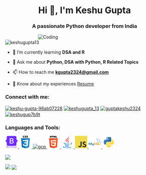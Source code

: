<h1 align="center">Hi 👋, I'm Keshu Gupta</h1>
<h3 align="center">A passionate Python developer from India</h3>

<img align="right" alt="Coding" width="400" src="https://www.google.com/url?sa=i&url=https%3A%2F%2Fgithub.com%2FAnmol-Baranwal%2FCool-GIFs-For-GitHub&psig=AOvVaw1mbL-YuYPyzAkCRjrdJaP1&ust=1712519003372000&source=images&cd=vfe&opi=89978449&ved=0CBEQjRxqFwoTCKjUk9KsroUDFQAAAAAdAAAAABAo">
<p align="left"> <img src="https://komarev.com/ghpvc/?username=keshugupta13&label=Profile%20views&color=0e75b6&style=flat" alt="keshugupta13" /> </p>

- 🌱 I’m currently learning **DSA and R**

- 💬 Ask me about **Python, DSA with Python, R Related Topics**

- 📫 How to reach me **kgupta2324@gmail.com**

- 📄 Know about my experiences [Resume](https://drive.google.com/file/d/1UPDRQHOmlZSrWraA_x1DwAh36vezUDd3/view?usp=sharing)

<h3 align="left">Connect with me:</h3>
<p align="left">
<a href="https://linkedin.com/in/keshu-gupta-96ab07228" target="blank"><img align="center" src="https://raw.githubusercontent.com/rahuldkjain/github-profile-readme-generator/master/src/images/icons/Social/linked-in-alt.svg" alt="keshu-gupta-96ab07228" height="30" width="40" /></a>
<a href="https://instagram.com/keshugupta_13" target="blank"><img align="center" src="https://raw.githubusercontent.com/rahuldkjain/github-profile-readme-generator/master/src/images/icons/Social/instagram.svg" alt="keshugupta_13" height="30" width="40" /></a>
<a href="https://www.leetcode.com/guptakeshu2324" target="blank"><img align="center" src="https://raw.githubusercontent.com/rahuldkjain/github-profile-readme-generator/master/src/images/icons/Social/leet-code.svg" alt="guptakeshu2324" height="30" width="40" /></a>
<a href="https://auth.geeksforgeeks.org/user/keshugup7b9t" target="blank"><img align="center" src="https://raw.githubusercontent.com/rahuldkjain/github-profile-readme-generator/master/src/images/icons/Social/geeks-for-geeks.svg" alt="keshugup7b9t" height="30" width="40" /></a>
</p>

<h3 align="left">Languages and Tools:</h3>
<p align="left"> <a href="https://getbootstrap.com" target="_blank" rel="noreferrer"> <img src="https://raw.githubusercontent.com/devicons/devicon/master/icons/bootstrap/bootstrap-plain-wordmark.svg" alt="bootstrap" width="40" height="40"/> </a> <a href="https://www.w3schools.com/css/" target="_blank" rel="noreferrer"> <img src="https://raw.githubusercontent.com/devicons/devicon/master/icons/css3/css3-original-wordmark.svg" alt="css3" width="40" height="40"/> </a> <a href="https://cloud.google.com" target="_blank" rel="noreferrer"> <img src="https://www.vectorlogo.zone/logos/google_cloud/google_cloud-icon.svg" alt="gcp" width="40" height="40"/> </a> <a href="https://www.w3.org/html/" target="_blank" rel="noreferrer"> <img src="https://raw.githubusercontent.com/devicons/devicon/master/icons/html5/html5-original-wordmark.svg" alt="html5" width="40" height="40"/> </a> <a href="https://www.java.com" target="_blank" rel="noreferrer"> <img src="https://raw.githubusercontent.com/devicons/devicon/master/icons/java/java-original.svg" alt="java" width="40" height="40"/> </a> <a href="https://developer.mozilla.org/en-US/docs/Web/JavaScript" target="_blank" rel="noreferrer"> <img src="https://raw.githubusercontent.com/devicons/devicon/master/icons/javascript/javascript-original.svg" alt="javascript" width="40" height="40"/> </a> <a href="https://www.mysql.com/" target="_blank" rel="noreferrer"> <img src="https://raw.githubusercontent.com/devicons/devicon/master/icons/mysql/mysql-original-wordmark.svg" alt="mysql" width="40" height="40"/> </a> <a href="https://www.python.org" target="_blank" rel="noreferrer"> <img src="https://raw.githubusercontent.com/devicons/devicon/master/icons/python/python-original.svg" alt="python" width="40" height="40"/> </a> </p>

<p><img align="center" src="https://github-readme-stats.vercel.app/api/top-langs/?username=keshugupta13&theme=city_light&hide_border=false&include_all_commits=true&count_private=false&layout=compact" /></p>

<p><img align="left" src="https://github-readme-stats.vercel.app/api?username=keshugupta13&theme=city_light&hide_border=false&include_all_commits=true&count_private=false" /></p>

<p>&nbsp;<img align="center" src="https://github-readme-streak-stats.herokuapp.com/?user=keshugupta13&theme=city_light&hide_border=false" /></p>
